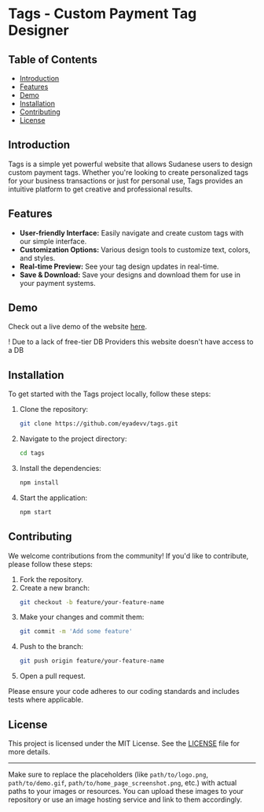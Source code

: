 # Tags - Custom Payment Tag Designer

## Table of Contents

- [Introduction](#introduction)
- [Features](#features)
- [Demo](#demo)
- [Installation](#installation)
- [Contributing](#contributing)
- [License](#license)

## Introduction

Tags is a simple yet powerful website that allows Sudanese users to design custom payment tags. Whether you're looking to create personalized tags for your business transactions or just for personal use, Tags provides an intuitive platform to get creative and professional results.

## Features

- **User-friendly Interface:** Easily navigate and create custom tags with our simple interface.
- **Customization Options:** Various design tools to customize text, colors, and styles.
- **Real-time Preview:** See your tag design updates in real-time.
- **Save & Download:** Save your designs and download them for use in your payment systems.

## Demo

Check out a live demo of the website [here](https://tagz.vercel.app).

! Due to a lack of free-tier DB Providers this website doesn't have access to a DB


## Installation

To get started with the Tags project locally, follow these steps:

1. Clone the repository:
    ```sh
    git clone https://github.com/eyadevv/tags.git
    ```
2. Navigate to the project directory:
    ```sh
    cd tags
    ```
3. Install the dependencies:
    ```sh
    npm install
    ```
4. Start the application:
    ```sh
    npm start
    ```

## Contributing

We welcome contributions from the community! If you'd like to contribute, please follow these steps:

1. Fork the repository.
2. Create a new branch:
    ```sh
    git checkout -b feature/your-feature-name
    ```
3. Make your changes and commit them:
    ```sh
    git commit -m 'Add some feature'
    ```
4. Push to the branch:
    ```sh
    git push origin feature/your-feature-name
    ```
5. Open a pull request.

Please ensure your code adheres to our coding standards and includes tests where applicable.

## License

This project is licensed under the MIT License. See the [LICENSE](LICENSE) file for more details.

---

Make sure to replace the placeholders (like `path/to/logo.png`, `path/to/demo.gif`, `path/to/home_page_screenshot.png`, etc.) with actual paths to your images or resources. You can upload these images to your repository or use an image hosting service and link to them accordingly.
